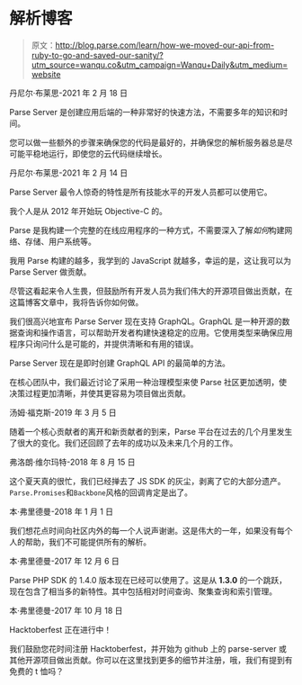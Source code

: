 # 解析博客

> 原文：<http://blog.parse.com/learn/how-we-moved-our-api-from-ruby-to-go-and-saved-our-sanity/?utm_source=wanqu.co&utm_campaign=Wanqu+Daily&utm_medium=website>



丹尼尔·布莱思-2021 年 2 月 18 日

Parse Server 是创建应用后端的一种非常好的快速方法，不需要多年的知识和时间。

您可以做一些额外的步骤来确保您的代码是最好的，并确保您的解析服务器总是尽可能平稳地运行，即使您的云代码继续增长。





丹尼尔·布莱思-2021 年 2 月 14 日

Parse Server 最令人惊奇的特性是所有技能水平的开发人员都可以使用它。

我个人是从 2012 年开始玩 Objective-C 的。

Parse 是我构建一个完整的在线应用程序的一种方式，不需要深入了解*如何*构建网络、存储、用户系统等。

我用 Parse 构建的越多，我学到的 JavaScript 就越多，幸运的是，这让我可以为 Parse Server 做贡献。

尽管这看起来令人生畏，但鼓励所有开发人员为我们伟大的开源项目做出贡献，在这篇博客文章中，我将告诉你如何做。





我们很高兴地宣布 Parse Server 现在支持 GraphQL。GraphQL 是一种开源的数据查询和操作语言，可以帮助开发者构建快速稳定的应用。它使用类型来确保应用程序只询问什么是可能的，并提供清晰和有用的错误。

Parse Server 现在是即时创建 GraphQL API 的最简单的方法。





在核心团队中，我们最近讨论了采用一种治理模型来使 Parse 社区更加透明，使决策过程更加清晰，并使其更容易为项目做出贡献。





汤姆·福克斯-2019 年 3 月 5 日

随着一个核心贡献者的离开和新贡献者的到来，Parse 平台在过去的几个月里发生了很大的变化。我们还回顾了去年的成功以及未来几个月的工作。





弗洛朗·维尔玛特-2018 年 8 月 15 日

这个夏天真的很忙，我们已经掸去了 JS SDK 的灰尘，剥离了它的大部分遗产。`Parse.Promises`和`Backbone`风格的回调肯定是出了。





本·弗里德曼-2018 年 1 月 1 日

我们想花点时间向社区内外的每一个人说声谢谢。这是伟大的一年，如果没有每个人的帮助，我们不可能提供所有的解析。





本·弗里德曼-2017 年 12 月 6 日

Parse PHP SDK 的 1.4.0 版本现在已经可以使用了。这是从 **1.3.0** 的一个跳跃，现在包含了相当多的新特性。其中包括相对时间查询、聚集查询和索引管理。





本·弗里德曼-2017 年 10 月 18 日

Hacktoberfest 正在进行中！

我们鼓励您花时间注册 Hacktoberfest，并开始为 github 上的 parse-server 或其他开源项目做出贡献。你可以在这里找到更多的细节并注册，哦，我们有提到有免费的 t 恤吗？

